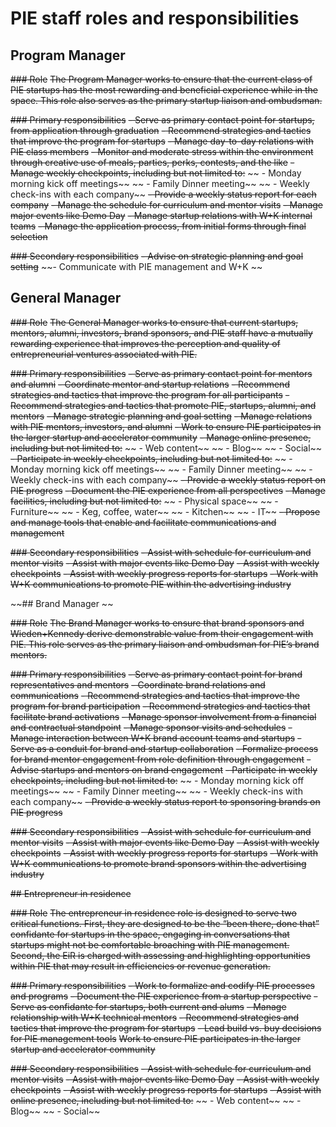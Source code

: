 # PIE staff roles and responsibilities

## Program Manager 
~~### Role~~
~~The Program Manager works to ensure that the current class of PIE startups has the most rewarding and beneficial experience while in the space. This role also serves as the primary startup liaison and ombudsman.~~

~~### Primary responsibilities~~
~~- Serve as primary contact point for startups, from application through graduation~~
~~- Recommend strategies and tactics that improve the program for startups~~
~~- Manage day-to-day relations with PIE class members~~
~~- Monitor and moderate stress within the environment through creative use of meals, parties, perks, contests, and the like~~
~~- Manage weekly checkpoints, including but not limited to:~~
~~	- Monday morning kick off meetings~~
~~	- Family Dinner meeting~~
~~	- Weekly check-ins with each company~~
~~- Provide a weekly status report for each company~~
~~- Manage the schedule for curriculum and mentor visits~~
~~- Manage major events like Demo Day~~
~~- Manage startup relations with W+K internal teams~~
~~- Manage the application process, from initial forms through final selection~~

~~### Secondary responsibilities~~
~~- Advise on strategic planning and goal setting~~
~~- Communicate with PIE management and W+K ~~

## General Manager
~~### Role~~
~~The General Manager works to ensure that current startups, mentors, alumni, investors, brand sponsors, and PIE staff have a mutually rewarding experience that improves the perception and quality of entrepreneurial ventures associated with PIE.~~

~~### Primary responsibilities~~
~~- Serve as primary contact point for mentors and alumni~~
~~- Coordinate mentor and startup relations~~
~~- Recommend strategies and tactics that improve the program for all participants~~
~~- Recommend strategies and tactics that promote PIE, startups, alumni, and mentors~~
~~- Manage strategic planning and goal setting~~
~~- Manage relations with PIE mentors, investors, and alumni~~
~~- Work to ensure PIE participates in the larger startup and accelerator community~~
~~- Manage online presence, including but not limited to:~~
~~	- Web content~~
~~	- Blog~~
~~	- Social~~
~~- Participate in weekly checkpoints, including but not limited to:~~
~~	- Monday morning kick off meetings~~
~~	- Family Dinner meeting~~
~~	- Weekly check-ins with each company~~
~~- Provide a weekly status report on PIE progress~~
~~- Document the PIE experience from all perspectives~~
~~- Manage facilities, including but not limited to:~~
~~	- Physical space~~
~~	- Furniture~~
~~	- Keg, coffee, water~~
~~	- Kitchen~~
~~	- IT~~
~~- Propose and manage tools that enable and facilitate communications and management~~

~~### Secondary responsibilities~~
~~- Assist with schedule for curriculum and mentor visits~~
~~- Assist with major events like Demo Day~~
~~- Assist with weekly checkpoints~~
~~- Assist with weekly progress reports for startups~~
~~- Work with W+K communications to promote PIE within the advertising industry~~


~~## Brand Manager ~~

~~### Role~~
~~The Brand Manager works to ensure that brand sponsors and Wieden+Kennedy derive demonstrable value from their engagement with PIE. This role serves as the primary liaison and ombudsman for PIE’s brand mentors.~~

~~### Primary responsibilities~~
~~- Serve as primary contact point for brand representatives and mentors~~
~~- Coordinate brand relations and communications~~
~~- Recommend strategies and tactics that improve the program for brand participation~~
~~- Recommend strategies and tactics that facilitate brand activations~~
~~- Manage sponsor involvement from a financial and contractual standpoint~~
~~- Manage sponsor visits and schedules~~
~~- Manage interaction between W+K brand account teams and startups~~
~~- Serve as a conduit for brand and startup collaboration~~
~~- Formalize process for brand mentor engagement from role definition through engagement~~
~~- Advise startups and mentors on brand engagement~~
~~- Participate in weekly checkpoints, including but not limited to:~~
~~	- Monday morning kick off meetings~~
~~	- Family Dinner meeting~~
~~	- Weekly check-ins with each company~~
~~- Provide a weekly status report to sponsoring brands on PIE progress~~

~~### Secondary responsibilities~~
~~- Assist with schedule for curriculum and mentor visits~~
~~- Assist with major events like Demo Day~~
~~- Assist with weekly checkpoints~~
~~- Assist with weekly progress reports for startups~~
~~- Work with W+K communications to promote brand sponsors within the advertising industry~~


~~## Entrepreneur in residence~~

~~### Role~~
~~The entrepreneur in residence role is designed to serve two critical functions. First, they are designed to be the “been there, done that” confidante for startups in the space, engaging in conversations that startups might not be comfortable broaching with PIE management. Second, the EiR is charged with assessing and highlighting opportunities within PIE that may result in efficiencies or revenue generation.~~

~~### Primary responsibilities~~
~~- Work to formalize and codify PIE processes and programs~~
~~- Document the PIE experience from a startup perspective~~
~~- Serve as confidante for startups, both current and alums~~
~~- Manage relationship with W+K technical mentors~~
~~- Recommend strategies and tactics that improve the program for startups~~
~~- Lead build vs. buy decisions for PIE management tools~~
~~Work to ensure PIE participates in the larger startup and accelerator community~~

~~### Secondary responsibilities~~
~~- Assist with schedule for curriculum and mentor visits~~
~~- Assist with major events like Demo Day~~
~~- Assist with weekly checkpoints~~
~~- Assist with weekly progress reports for startups~~
~~- Assist with online presence, including but not limited to:~~
~~	- Web content~~
~~	- Blog~~
~~	- Social~~

